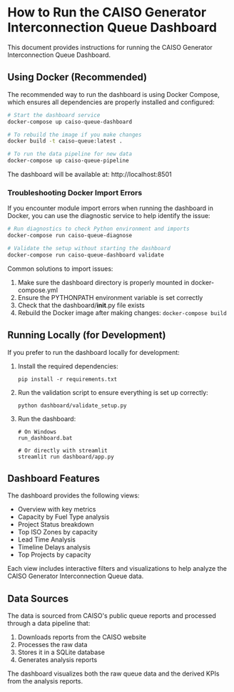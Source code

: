 # How to Run the CAISO Generator Interconnection Queue Dashboard

This document provides instructions for running the CAISO Generator Interconnection Queue Dashboard.

## Using Docker (Recommended)

The recommended way to run the dashboard is using Docker Compose, which ensures all dependencies are properly installed and configured:

```bash
# Start the dashboard service
docker-compose up caiso-queue-dashboard

# To rebuild the image if you make changes
docker build -t caiso-queue:latest .

# To run the data pipeline for new data
docker-compose up caiso-queue-pipeline
```

The dashboard will be available at: http://localhost:8501

### Troubleshooting Docker Import Errors

If you encounter module import errors when running the dashboard in Docker, you can use the diagnostic service to help identify the issue:

```bash
# Run diagnostics to check Python environment and imports
docker-compose run caiso-queue-diagnose

# Validate the setup without starting the dashboard
docker-compose run caiso-queue-dashboard validate
```

Common solutions to import issues:

1. Make sure the dashboard directory is properly mounted in docker-compose.yml
2. Ensure the PYTHONPATH environment variable is set correctly
3. Check that the dashboard/__init__.py file exists
4. Rebuild the Docker image after making changes: `docker-compose build`

## Running Locally (for Development)

If you prefer to run the dashboard locally for development:

1. Install the required dependencies:
   ```
   pip install -r requirements.txt
   ```

2. Run the validation script to ensure everything is set up correctly:
   ```
   python dashboard/validate_setup.py
   ```

3. Run the dashboard:
   ```
   # On Windows
   run_dashboard.bat
   
   # Or directly with streamlit
   streamlit run dashboard/app.py
   ```

## Dashboard Features

The dashboard provides the following views:

- Overview with key metrics
- Capacity by Fuel Type analysis
- Project Status breakdown 
- Top ISO Zones by capacity
- Lead Time Analysis
- Timeline Delays analysis
- Top Projects by capacity

Each view includes interactive filters and visualizations to help analyze the CAISO Generator Interconnection Queue data.

## Data Sources

The data is sourced from CAISO's public queue reports and processed through a data pipeline that:

1. Downloads reports from the CAISO website
2. Processes the raw data 
3. Stores it in a SQLite database
4. Generates analysis reports

The dashboard visualizes both the raw queue data and the derived KPIs from the analysis reports.
